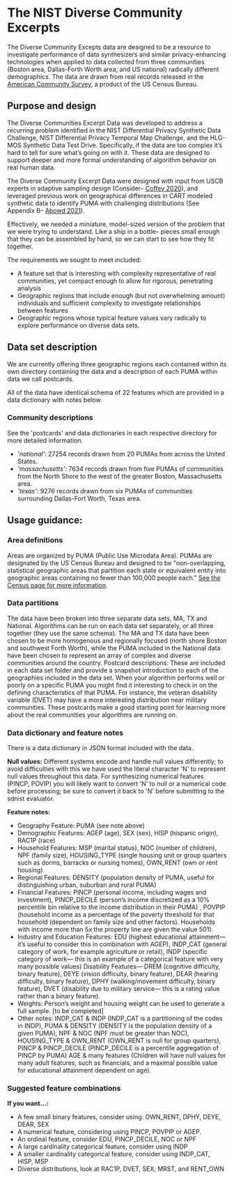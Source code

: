 # The NIST Diverse Community Excerpts

The Diverse Community Excepts data are designed to be a resource to investigate performance of data synthesizers and similar privacy-enhancing technologies when applied to data collected from three communities (Boston area, Dallas-Forth Worth area, and US national) radically different demographics. The data are drawn from real records released in the [American Community Survey](https://www.census.gov/programs-surveys/acs), a product of the US Census Bureau.

## Purpose and design

The Diverse Communities Excerpt Data was developed to address a recurring problem identified in the NIST Differential Privacy Synthetic Data Challenge, NIST Differential Privacy Temporal Map Challenge, and the HLG-MOS Synthetic Data Test Drive. Specifically, if the data are too complex it’s hard to tell for sure what’s going on with it. These data are designed to support deeper and more formal understanding of algorithm behavior on real human data.

The Diverse Community Excerpt Data were designed with input from USCB experts in adaptive sampling design (Consider– [Coffey 2020](https://doi.org/10.1093/jssam/smz026)), and leveraged previous work on geographical differences in CART modeled synthetic data to identify PUMA with challenging distributions (See Appendix B– [Abowd 2021](https://ui.adsabs.harvard.edu/link_gateway/2021arXiv211013239A/arxiv:2110.13239)).

Effectively, we needed a miniature, model-sized version of the problem that we were trying to understand.  Like a ship in a bottle– pieces small enough that they can be assembled by hand, so we can start to see how they fit together.


The requirements we sought to meet included:
- A feature set that is interesting with complexity representative of real communities, yet compact enough to allow for rigorous, penetrating analysis
- Geographic regions that include enough (but not overwhelming amount) individuals and sufficient complexity to investigate relationships between features
- Geographic regions whose typical feature values vary radically to explore performance on diverse data sets.

## Data set description

We are currently offering three geographic regions each contained within its own directory containing the data and a description of each PUMA within data we call postcards.

All of the data have identical schema of 22 features which are provided in a data dictionary with notes below.

### Community descriptions
See the 'postcards' and data dictionaries in each respective directory for more detailed information.
-  *'national'*: 27254 records drawn from 20 PUMAs from across the United States.
-  *'massachusetts'*: 7634 records drawn from five PUMAs of communities from the North Shore to the west of the greater Boston, Massachusetts area.
- *'texas'*:  9276 records drawn from six PUMAs of communities surrounding Dallas-Fort Worth, Texas area.


## Usage guidance:


### Area definitions
Areas are organized by PUMA (Public Use Microdata Area). PUMAs are designated by the US Census Bureau and designed to be "non-overlapping, statistical geographic areas that partition each state or equivalent entity into geographic areas containing no fewer than 100,000 people each." [See the Census page for more information](https://www.census.gov/programs-surveys/geography/guidance/geo-areas/pumas.html).

### Data partitions
The data have been broken into three separate data sets, MA, TX and National. Algorithms can be run on each data set separately, or all three together (they use the same schema).  The MA and TX data have been chosen to be more homogenous and regionally focused (north shore Boston and southwest Forth Worth), while the PUMA included in the National data have been chosen to represent an array of complex and diverse communities around the country.
Postcard descriptions: These are included in each data set folder and provide a snapshot introduction to each of the geographies included in the data set. When your algorithm performs well or poorly on a specific PUMA you might find it interesting to check in on the defining characteristics of that PUMA. For instance, the veteran disability variable (DVET) may have a more interesting distribution near military communities. These postcards make a good starting point for learning more about the real communities your algorithms are running on.

### Data dictionary and feature notes
There is a data dictionary in JSON format included with the data.

**Null values:** Different systems encode and handle null values differently; to avoid difficulties with this we have used the literal character 'N' to represent null values throughout this data. For synthesizing numerical features (PINCP, POVIP) you will likely want to convert 'N' to null or a numerical code before processing; be sure to convert it back to 'N' before submitting to the sdnist evaluator.

**Feature notes:**
- Geography Feature: PUMA (see note above)
- Demographic Features: AGEP (age), SEX (sex), HISP (hispanic origin), RAC1P (race)
- Household Features: MSP (marital status), NOC (number of children), NPF (family size), HOUSING_TYPE (single housing unit or group quarters such as dorms, barracks or nursing homes), OWN_RENT (own or rent housing)
- Regional Features: DENSITY (population density of PUMA, useful for distinguishing urban, suburban and rural PUMA)
- Financial Features: PINCP (personal income, including wages and investment), PINCP_DECILE (person’s income discretized as a 10% percentile bin relative to the income distribution in their PUMA) , POVPIP (household income as a percentage of the poverty threshold for that household (dependent on family size and other factors). Households with income more than 5x the property line are given the value 501).
- Industry and Education Features: EDU (highest educational attainment— it’s useful to consider this in combination with AGEP), INDP_CAT (general category of work, for example agriculture or retail), INDP (specific category of work— this is an example of a categorical feature with very many possible values)
Disability Features—
DREM (cognitive difficulty, binary feature), DEYE (vision difficulty, binary feature), DEAR (hearing difficulty, binary feature), DPHY (walking/movement difficulty, binary feature), DVET (disability due to military service— this is a rating value rather than a binary feature).
- Weights: Person’s weight and housing weight can be used to generate a full sample. [to be completed]
- Other notes: INDP_CAT & INDP (INDP_CAT is a partitioning of the codes in INDP), PUMA & DENSITY (DENSITY is the population density of a given PUMA), NPF & NOC (NPF must be greater than NOC), HOUSING_TYPE & OWN_RENT (OWN_RENT is null for group quarters), PINCP & PINCP_DECILE (PINCP_DECILE is a percentile aggregation of PINCP by PUMA) AGE & many features (Children will have null values for many adult features, such as financials, and a maximal possible value for educational attainment dependent on age).

### Suggested feature combinations
**If you want…:**
- A few small binary features, consider using: OWN_RENT, DPHY, DEYE, DEAR, SEX
- A numerical feature, considering using PINCP, POVPIP or AGEP.
- An ordinal feature, consider EDU, PINCP_DECILE, NOC or NPF
- A large cardinality categorical feature, consider using INDP
- A smaller cardinality categorical feature, consider using INDP_CAT, HISP, MSP
- Diverse distributions, look at RAC1P, DVET, SEX, MRST, and RENT_OWN
